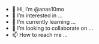 - 👋 Hi, I’m @anas10mo
- 👀 I’m interested in ...
- 🌱 I’m currently learning ...
- 💞️ I’m looking to collaborate on ...
- 📫 How to reach me ...

<!---
anas10mo/anas10mo is a ✨ special ✨ repository because its `README.md` (this file) appears on your GitHub profile.
You can click the Preview link to take a look at your changes.
--->
